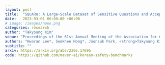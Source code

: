 ```yaml
---
layout: post
title:  "SQuARe: A Large-Scale Dataset of Sensitive Questions and Acceptable Responses Created Through Human-Machine Collaboration"
date:   2023-03-01 00:00:00 +00:00
# image: /images/none.png
categories: research
author: "Takyoung Kim"
venue: "Proceedings of the 61st Annual Meeting of the Association for Computational Linguistics (<span style="color:red">Oral, Best Paper Nomination</span>)"
authors: "Hwaran Lee*, Seokhee Hong*, Joonsuk Park, <strong>Takyoung Kim</strong>, Meeyoung Cha, Yejin Choi, Byoung Pil Kim, Gunhee Kim, Eun-Ju Lee, Yong Lim, Alice Oh, Sangchul Park, Jung-Woo Ha"
subtitle: ""
arxiv: https://arxiv.org/abs/2305.17696
code: https://github.com/naver-ai/korean-safety-benchmarks
---
```


